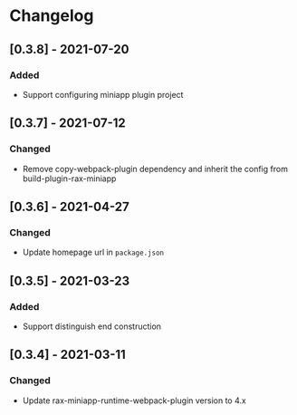 # Changelog

## [0.3.8] - 2021-07-20

### Added

- Support configuring miniapp plugin project

## [0.3.7] - 2021-07-12

### Changed

- Remove copy-webpack-plugin dependency and inherit the config from build-plugin-rax-miniapp

## [0.3.6] - 2021-04-27

### Changed

- Update homepage url in `package.json`

## [0.3.5] - 2021-03-23

### Added

- Support distinguish end construction
## [0.3.4] - 2021-03-11

### Changed

- Update rax-miniapp-runtime-webpack-plugin version to 4.x
